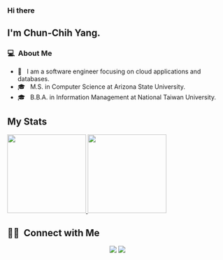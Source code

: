### Hi there

## I'm Chun-Chih Yang.

### 💻 &nbsp;About Me 

- 🤔 &nbsp; I am a software engineer focusing on cloud applications and databases.
- 🎓 &nbsp; M.S. in Computer Science at Arizona State University.
- 🎓 &nbsp; B.B.A. in Information Management at National Taiwan University.


## My Stats
<p>
<a href="https://github.com/kkkkenkkk44">
  <img height="180em" src="https://github-readme-stats.vercel.app/api?username=kkkkenkkk44&show_icons=true&theme=default" />
  <img height="180em" src="https://github-readme-stats-eight-theta.vercel.app/api/top-langs/?username=kkkkenkkk44&theme=default&layout=compact&exclude_lang=java+r" />
</a>
</p>


##  🤝🏻 &nbsp;Connect with Me

<p align="center">
<a href="https://www.linkedin.com/in/chun-chih-yang"><img src="https://img.shields.io/badge/-ChunChih%20Yang-0077B5?style=flat-square&logo=Linkedin&logoColor=white"/></a>
<a href="mailto:kenyang890404@gamil.com"><img src="https://img.shields.io/badge/-kenyang890404@gamil.com-D14836?style=flat-square&logo=Gmail&logoColor=white"/></a>

<!--
**cdthomp1/cdthomp1** is a ✨ _special_ ✨ repository because its `README.md` (this file) appears on your GitHub profile.
